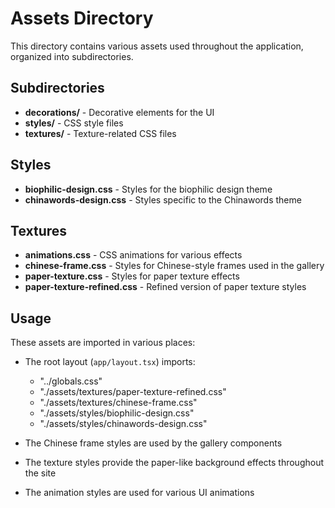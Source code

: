 # Assets Directory

This directory contains various assets used throughout the application, organized into subdirectories.

## Subdirectories

- **decorations/** - Decorative elements for the UI
- **styles/** - CSS style files
- **textures/** - Texture-related CSS files

## Styles

- **biophilic-design.css** - Styles for the biophilic design theme
- **chinawords-design.css** - Styles specific to the Chinawords theme

## Textures

- **animations.css** - CSS animations for various effects
- **chinese-frame.css** - Styles for Chinese-style frames used in the gallery
- **paper-texture.css** - Styles for paper texture effects
- **paper-texture-refined.css** - Refined version of paper texture styles

## Usage

These assets are imported in various places:

- The root layout (`app/layout.tsx`) imports:
  - "../globals.css"
  - "./assets/textures/paper-texture-refined.css"
  - "./assets/textures/chinese-frame.css"
  - "./assets/styles/biophilic-design.css"
  - "./assets/styles/chinawords-design.css"

- The Chinese frame styles are used by the gallery components
- The texture styles provide the paper-like background effects throughout the site
- The animation styles are used for various UI animations
